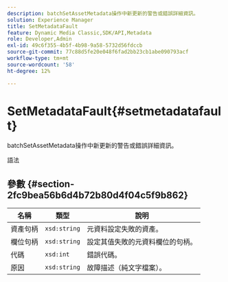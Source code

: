 ```yaml
---
description: batchSetAssetMetadata操作中新更新的警告或錯誤詳細資訊。
solution: Experience Manager
title: SetMetadataFault
feature: Dynamic Media Classic,SDK/API,Metadata
role: Developer,Admin
exl-id: 49c6f355-4b5f-4b98-9a58-5732d56fdccb
source-git-commit: 77c88d5fe20e048f6fad2bb23cb1abe090793acf
workflow-type: tm+mt
source-wordcount: '58'
ht-degree: 12%

---
```


# SetMetadataFault{#setmetadatafault}

batchSetAssetMetadata操作中新更新的警告或錯誤詳細資訊。

語法

## 參數 {#section-2fc9bea56b6d4b72b80d4f04c5f9b862}

| 名稱 | 類型 | 說明 |
|---|---|---|
| 資產句柄 | `xsd:string` | 元資料設定失敗的資產。 |
| 欄位句柄 | `xsd:string` | 設定其值失敗的元資料欄位的句柄。 |
| 代碼 | `xsd:int` | 錯誤代碼。 |
| 原因 | `xsd:string` | 故障描述（純文字檔案）。 |
